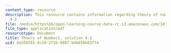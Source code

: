 ```yaml
---
content_type: resource
description: This resource contains information regarding theory of numbers, solution
  4-2.
file: /media/https%3A/open-learning-course-data-rc.s3.amazonaws.com/18-781-theory-of-numbers-spring-2012/0a5565014c202f169887b4b658b03ff4_MIT18_781S12_pset4-2sol.pdf
file_type: application/pdf
resourcetype: Document
title: Theory of Numbers, solution 4-2
uid: 0a556501-4c20-2f16-9887-b4b658b03ff4
---
```

